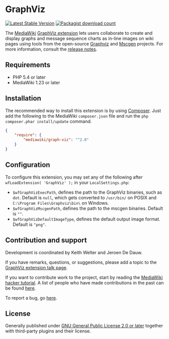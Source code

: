 # GraphViz
[![Latest Stable Version](https://poser.pugx.org/mediawiki/graph-viz/version.png)](https://packagist.org/packages/mediawiki/graph-viz)
[![Packagist download count](https://poser.pugx.org/mediawiki/graph-viz/d/total.png)](https://packagist.org/packages/mediawiki/graph-viz)

The [MediaWiki][mediawiki] [GraphViz extension][gv_ext] lets users collaborate to create and display graphs and message sequence charts as in-line images on wiki pages using tools from the open-source [Graphviz][graphviz] and [Mscgen][mscgen] projects.  For more information, consult the [release notes](RELEASE-NOTES.md).

## Requirements

- PHP 5.4 or later
- MediaWiki 1.23 or later

## Installation

The recommended way to install this extension is by using [Composer][composer]. Just add the following to the MediaWiki `composer.json` file and run the ``php composer.phar install/update`` command.

```json
{
	"require": {
		"mediawiki/graph-viz": "^2.0"
	}
}
```

## Configuration
To configure this extension, you may set any of the following after `wfLoadExtension( 'GraphViz' );` in your `LocalSettings.php`:

 * `$wfGraphVizExecPath`, defines the path to the GraphViz binaries, such as `dot`. Default is `null`, which gets converted to `/usr/bin/` on POSIX and `C:\Program Files\Graphviz\bin\` on Windows.
 * `$wfGraphVizMscgenPath`, defines the path to the mscgen binaries. Default is `""`.
 * `$wfGraphVizDefaultImageType`, defines the default output image format. Default is `"png"`.

## Contribution and support

Development is coordinated by Keith Welter and Jeroen De Dauw.

If you have remarks, questions, or suggestions, please add a topic to the [GraphViz extension talk page][talk].

If you want to contribute work to the project, start by reading the [MediaWiki hacker tutorial][hacker]. A list of people who have made contributions in the past can be found [here][contributors].

To report a bug, go [here](https://bugzilla.wikimedia.org/enter_bug.cgi?product=MediaWiki%20extensions&format=guided).

## License

Generally published under [GNU General Public License 2.0 or later][license] together with third-party plugins and their license.

[mediawiki]: https://www.mediawiki.org/wiki/MediaWiki
[gv_ext]: https://www.mediawiki.org/wiki/Extension:GraphViz
[graphviz]: https://github.com/ellson/graphviz
[mscgen]: http://www.mcternan.me.uk/mscgen/
[composer]: https://getcomposer.org/
[talk]: https://www.mediawiki.org/wiki/Extension_talk:GraphViz
[hacker]: https://www.mediawiki.org/wiki/How_to_become_a_MediaWiki_hacker/Extension_Writing_Tutorial
[contributors]: https://github.com/mediawiki-extensions-GraphViz/graphs/contributors
[license]: https://www.gnu.org/copyleft/gpl.html
